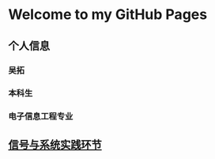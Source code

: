 # Welcome to my GitHub Pages

## 个人信息
### 吴拓
### 本科生
### 电子信息工程专业

## [信号与系统实践环节](https://github.com/Lsovo/my-code)
